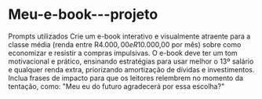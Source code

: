 # Meu-e-book---projeto

Prompts utilizados
Crie um e-book interativo e visualmente atraente para a classe média (renda entre R$4.000,00 e R$10.000,00 por mês) sobre como economizar e resistir a compras impulsivas. O e-book deve ter um tom motivacional e prático, ensinando estratégias para usar melhor o 13º salário e qualquer renda extra, priorizando amortização de dívidas e investimentos.
Inclua frases de impacto para que os leitores relembrem no momento da tentação, como:
"Meu eu do futuro agradecerá por essa escolha?"
